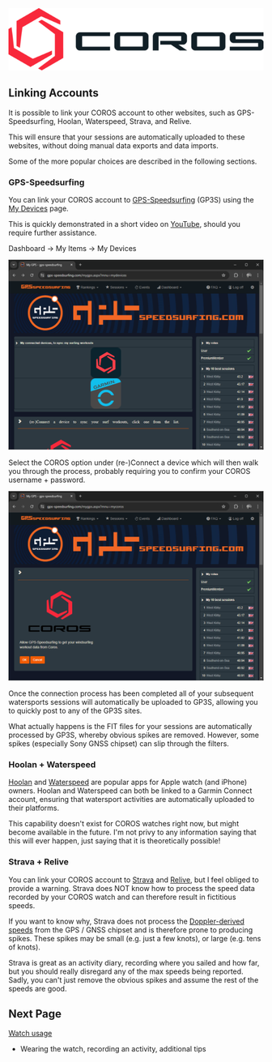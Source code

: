 ![GP3S Logo](../img/COROS_Wearables_Logo.png)



## Linking Accounts

It is possible to link your COROS account to other websites, such as GPS-Speedsurfing, Hoolan, Waterspeed, Strava, and Relive.

This will ensure that your sessions are automatically uploaded to these websites, without doing manual data exports and data imports.

Some of the more popular choices are described in the following sections.



### GPS-Speedsurfing

You can link your COROS account to [GPS-Speedsurfing](https://www.gps-speedsurfing.com/) (GP3S) using the [My Devices](https://www.gps-speedsurfing.com/mygps.aspx?mnu=mydevices) page.

This is quickly demonstrated in a short video on [YouTube](https://www.youtube.com/watch?v=a6jI8dON5OI), should you require further assistance.

Dashboard -> My Items -> My Devices

![gp3s-devices](img/gp3s-devices.png)

Select the COROS option under (re-)Connect a device which will then walk you through the process, probably requiring you to confirm your COROS username + password.

![gp3s-coros](img/gp3s-coros.png)

Once the connection process has been completed all of your subsequent watersports sessions will automatically be uploaded to GP3S, allowing you to quickly post to any of the GP3S sites.

What actually happens is the FIT files for your sessions are automatically processed by GP3S, whereby obvious spikes are removed. However, some spikes (especially Sony GNSS chipset) can slip through the filters.



### Hoolan + Waterspeed

[Hoolan](https://www.hoolan.app/) and [Waterspeed](https://waterspeedapp.com/) are popular apps for Apple watch (and iPhone) owners. Hoolan and Waterspeed can both be linked to a Garmin Connect account, ensuring that watersport activities are automatically uploaded to their platforms.

This capability doesn't exist for COROS watches right now, but might become available in the future. I'm not privy to any information saying that this will ever happen, just saying that it is theoretically possible!



### Strava + Relive

You can link your COROS account to [Strava](https://www.strava.com/) and [Relive](https://www.relive.cc/), but I feel obliged to provide a warning. Strava does NOT know how to process the speed data recorded by your COROS watch and can therefore result in fictitious speeds.

If you want to know why, Strava does not process the [Doppler-derived speeds](https://medium.com/@mikeg888/the-importance-of-doppler-b886b14bb65d) from the GPS / GNSS chipset and is therefore prone to producing spikes. These spikes may be small (e.g. just a few knots), or large (e.g. tens of knots).

Strava is great as an activity diary, recording where you sailed and how far, but you should really disregard any of the max speeds being reported. Sadly, you can't just remove the obvious spikes and assume the rest of the speeds are good.



## Next Page

[Watch usage](../usage/README.md)

- Wearing the watch, recording an activity, additional tips
